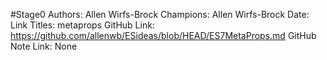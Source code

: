 #Stage0
Authors: Allen Wirfs-Brock
Champions: Allen Wirfs-Brock
Date: 
Link Titles: metaprops
GitHub Link: https://github.com/allenwb/ESideas/blob/HEAD/ES7MetaProps.md
GitHub Note Link: None
